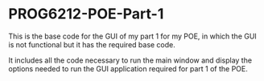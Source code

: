 # PROG6212-POE-Part-1
This is the base code for the GUI of my part 1 for my POE, in which the GUI is not functional but it has the required base code.

It includes all the code necessary to run the main window and display the options needed to run the GUI application required for part 1 of the POE.
